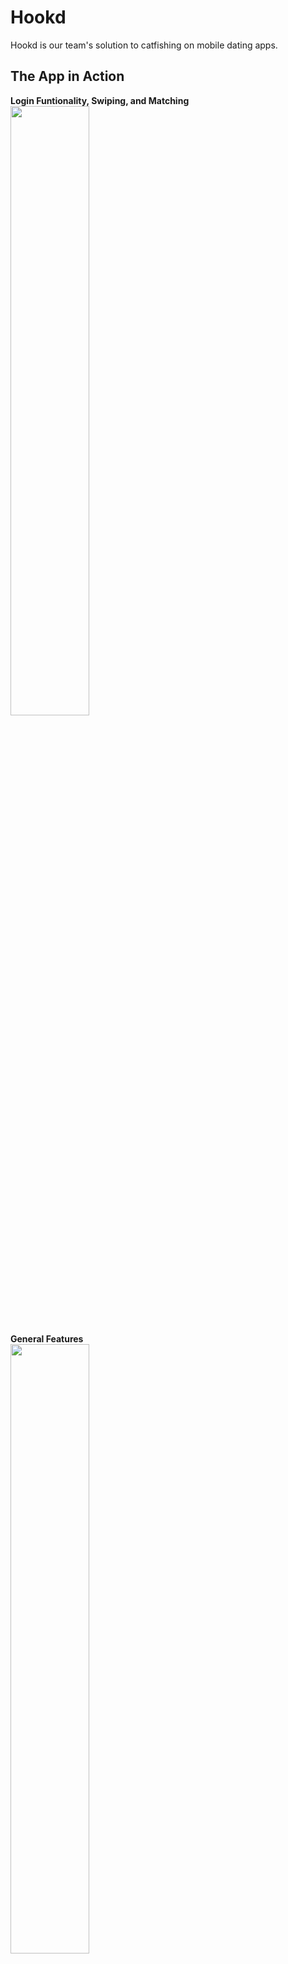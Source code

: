 # Hookd

Hookd is our team's solution to catfishing on mobile dating apps.

## The App in Action

<strong> Login Funtionality, Swiping, and Matching </strong>
<br>
<img width="50%" height="50%" src="readMeGifs/LoginandSwipe.gif">

<strong> General Features </strong>
<br>
<img  width="50%" height="50%" src="readMeGifs/MatchingReviews.gif">

<strong>Face Verification Working</strong>
<br>
<img  width="50%" height="50%" src="readMeGifs/UploadFailed.gif">

<strong>Facial Comparison True</strong>
<br>
<img  width="50%" height="50%" src="readMeGifs/UploadSuccess.gif">

## How to Run the Application

To run the application you must first install the node modules in both the React-Native folder and the Server-Heroku folder.

You will need to setup environment variables and API keys if you'd like to start your own server, if not you can set the following as an environment variable NODE_ENV=production

To start the front end application you must use command:

```bash
expo start
```

To start the backend you must use command:

```bash
npm run start:server
```

or you can simply visit the [Expo GO page](https://expo.dev/@violetleon93/hookd)

## Tech Stack

<strong>These are the technologies that we used: </strong>

- React Native
- Expo
- Postgres w/ Sequelize
- Node
- Express
- Babel
- Axios
- Redux
- JWT
- Microsoft Face API
- Cloudinary API

## Meet the Team

<img src="https://i.imgur.com/7NtVbWA.png">

Contact Us:

Christian:
<br>
[LinkedIn](https://www.linkedin.com/in/
christian-anderson-pgh/)
<br>
[Github](https://github.com/somecallmehans)

Dan:
<br>
[LinkedIn](https://www.linkedin.com/in/daniel-t-schneider92/)
<br>
[Github](https://github.com/Dancodes92)

Laura:
<br>
[LinkedIn](https://www.linkedin.com/in/lauraberkey/)
<br>
[Github](https://github.com/LABerk)

Violet:
<br>
[LinkedIn](https://www.linkedin.com/in/violetleon/)
<br>
[Github](https://github.com/VioletLeon)

